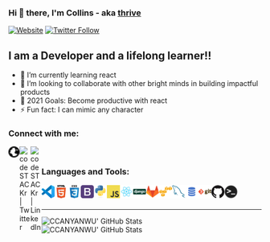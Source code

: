 ### Hi 👋 there, I'm Collins - aka [thrive][website]

[![Website](https://img.shields.io/website?label=thrivetech&style=for-the-badge&url=https%3A%2F%2Fthrive-portfolio.netlify.app )](https://thrive-portfolio.netlify.app)
[![Twitter Follow](https://img.shields.io/twitter/follow/thryvee?color=1DA1F2&logo=twitter&style=for-the-badge)](https://twitter.com/intent/follow?original_referer=https%3A%2F%2Fgithub.com%2Fthryvee&screen_name=thryvee)

## I am a  Developer and a lifelong learner!!

- 🌱 I’m currently learning react
- 👯 I’m looking to collaborate with other bright minds in building impactful products
- 🥅 2021 Goals: Become productive with react
- ⚡ Fun fact: I can mimic any character

### Connect with me:

[<img align="left" alt="codeSTACKr.com" width="22px" src="https://raw.githubusercontent.com/iconic/open-iconic/master/svg/globe.svg" />][website]
[<img align="left" alt="codeSTACKr | Twitter" width="22px" src="https://cdn.jsdelivr.net/npm/simple-icons@v3/icons/twitter.svg" />][twitter]
[<img align="left" alt="codeSTACKr | LinkedIn" width="22px" src="https://cdn.jsdelivr.net/npm/simple-icons@v3/icons/linkedin.svg" />][linkedin]

<br />

### Languages and Tools:

<img align="left" alt="Visual Studio Code" width="26px" src="https://raw.githubusercontent.com/github/explore/80688e429a7d4ef2fca1e82350fe8e3517d3494d/topics/visual-studio-code/visual-studio-code.png" />
<img align="left" alt="HTML5" width="26px" src="https://raw.githubusercontent.com/github/explore/80688e429a7d4ef2fca1e82350fe8e3517d3494d/topics/html/html.png" />
<img align="left" alt="CSS3" width="26px" src="https://raw.githubusercontent.com/github/explore/80688e429a7d4ef2fca1e82350fe8e3517d3494d/topics/css/css.png" />
<img align="left" alt="BOOTSTRAP" width="26px" src="https://raw.githubusercontent.com/github/explore/80688e429a7d4ef2fca1e82350fe8e3517d3494d/topics/bootstrap/bootstrap.png" />
<img align="left" alt="Python" width="26px" src="https://raw.githubusercontent.com/izumin5210/emojipack-for-devicon/master/png/python.png" />
<img align="left" alt="JavaScript" width="26px" src="https://raw.githubusercontent.com/github/explore/80688e429a7d4ef2fca1e82350fe8e3517d3494d/topics/javascript/javascript.png" />
<img align="left" alt="React" width="26px" src="https://raw.githubusercontent.com/github/explore/80688e429a7d4ef2fca1e82350fe8e3517d3494d/topics/react/react.png" />
<img align="left" alt="Django" width="26px" src="https://raw.githubusercontent.com/izumin5210/emojipack-for-devicon/master/png/django.png" />
<img align="left" alt="Gitlab" width="26px" src="https://raw.githubusercontent.com/izumin5210/emojipack-for-devicon/master/png/gitlab.png" />
<img align="left" alt="Amazon Web Services" width="26px" src="https://raw.githubusercontent.com/izumin5210/emojipack-for-devicon/master/png/amazonwebservices.png" />
<img align="left" alt="MySQL" width="26px" src="https://raw.githubusercontent.com/izumin5210/emojipack-for-devicon/master/png/mysql.png" />
<img align="left" alt="SQL" width="26px" src="https://raw.githubusercontent.com/github/explore/80688e429a7d4ef2fca1e82350fe8e3517d3494d/topics/sql/sql.png" />
<!--- [<img align="left" alt="MySQL" width="26px" src="https://raw.githubusercontent.com/github/explore/80688e429a7d4ef2fca1e82350fe8e3517d3494d/topics/mysql/mysql.png" />][webdevplaylist]
[<img align="left" alt="MongoDB" width="26px" src="https://raw.githubusercontent.com/github/explore/80688e429a7d4ef2fca1e82350fe8e3517d3494d/topics/mongodb/mongodb.png" />][webdevplaylist] --->
<img align="left" alt="Git" width="26px" src="https://raw.githubusercontent.com/github/explore/80688e429a7d4ef2fca1e82350fe8e3517d3494d/topics/git/git.png" />
<img align="left" alt="GitHub" width="26px" src="https://raw.githubusercontent.com/github/explore/78df643247d429f6cc873026c0622819ad797942/topics/github/github.png" />
<img align="left" alt="Terminal" width="26px" src="https://raw.githubusercontent.com/github/explore/80688e429a7d4ef2fca1e82350fe8e3517d3494d/topics/terminal/terminal.png" />

<br />
<br />

---


  <img align="left" alt="CCANYANWU' GitHub Stats" src="https://github-readme-stats.vercel.app/api?username=ccanyanwu&langs_count=5&show_owner=true&show_icons=true&theme=radical&include_all_commits=true&hide_rank=true&count_private=true&hide_border=true&hide=stars" />
<br />
  <img align="left" alt="CCANYANWU' GitHub Stats" src="https://github-readme-stats.vercel.app/api/top-langs/?username=ccanyanwu&repo=github-readme-stats&layout=compact" />


[website]: https://thrive-portfolio.netlify.app 
[twitter]: https://twitter.com/thryvee
[linkedin]: https://linkedin.com/in/anyanwucc

